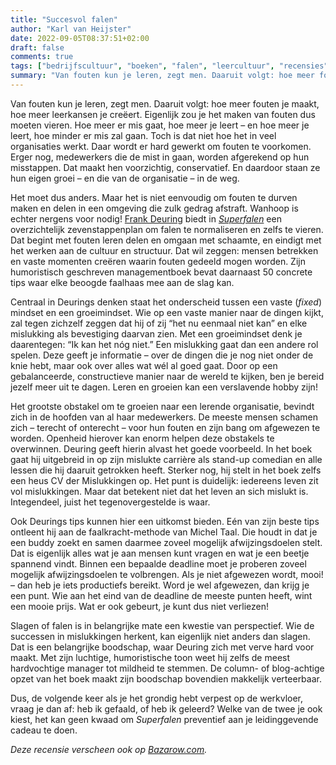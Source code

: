 ```yaml
---
title: "Succesvol falen"
author: "Karl van Heijster"
date: 2022-09-05T08:37:51+02:00
draft: false
comments: true
tags: ["bedrijfscultuur", "boeken", "falen", "leercultuur", "recensies", "succes"]
summary: "Van fouten kun je leren, zegt men. Daaruit volgt: hoe meer fouten je maakt, hoe meer leerkansen je creëert. Eigenlijk zou je het maken van fouten dus moeten vieren. Hoe meer er mis gaat, hoe meer je leert – en hoe meer je leert, hoe minder er mis zal gaan. Toch is dat niet hoe het in veel organisaties werkt. Daar wordt er hard gewerkt om fouten te voorkomen. Erger nog, medewerkers die de mist in gaan, worden afgerekend op hun misstappen. Dat maakt hen voorzichtig, conservatief. En daardoor staan ze hun eigen groei – en die van de organisatie – in de weg."
---
```


Van fouten kun je leren, zegt men. Daaruit volgt: hoe meer fouten je maakt, hoe meer leerkansen je creëert. Eigenlijk zou je het maken van fouten dus moeten vieren. Hoe meer er mis gaat, hoe meer je leert – en hoe meer je leert, hoe minder er mis zal gaan. Toch is dat niet hoe het in veel organisaties werkt. Daar wordt er hard gewerkt om fouten te voorkomen. Erger nog, medewerkers die de mist in gaan, worden afgerekend op hun misstappen. Dat maakt hen voorzichtig, conservatief. En daardoor staan ze hun eigen groei – en die van de organisatie – in de weg.


Het moet dus anders. Maar het is niet eenvoudig om fouten te durven maken en delen in een omgeving die zulk gedrag afstraft. Wanhoop is echter nergens voor nodig! [Frank Deuring](https://foutenfabriek.org/) biedt in [*Superfalen*](https://www.businezz.nl/product/100-10508_SuperFalen) een overzichtelijk zevenstappenplan om falen te normaliseren en zelfs te vieren. Dat begint met fouten leren delen en omgaan met schaamte, en eindigt met het werken aan de cultuur en structuur. Dat wil zeggen: mensen betrekken en vaste momenten creëren waarin fouten gedeeld mogen worden. Zijn humoristisch geschreven managementboek bevat daarnaast 50 concrete tips waar elke beoogde faalhaas mee aan de slag kan.


Centraal in Deurings denken staat het onderscheid tussen een vaste (*fixed*) mindset en een groeimindset. Wie op een vaste manier naar de dingen kijkt, zal tegen zichzelf zeggen dat hij of zij “het nu eenmaal niet kan” en elke mislukking als bevestiging daarvan zien. Met een groeimindset denk je daarentegen: “Ik kan het nóg niet.” Een mislukking gaat dan een andere rol spelen. Deze geeft je informatie – over de dingen die je nog niet onder de knie hebt, maar ook over alles wat wél al goed gaat. Door op een gebalanceerde, constructieve manier naar de wereld te kijken, ben je bereid jezelf meer uit te dagen. Leren en groeien kan een verslavende hobby zijn!


Het grootste obstakel om te groeien naar een lerende organisatie, bevindt zich in de hoofden van al haar medewerkers. De meeste mensen schamen zich – terecht of onterecht – voor hun fouten en zijn bang om afgewezen te worden. Openheid hierover kan enorm helpen deze obstakels te overwinnen. Deuring geeft hierin alvast het goede voorbeeld. In het boek gaat hij uitgebreid in op zijn mislukte carrière als stand-up comedian en alle lessen die hij daaruit getrokken heeft. Sterker nog, hij stelt in het boek zelfs een heus CV der Mislukkingen op. Het punt is duidelijk: iedereens leven zit vol mislukkingen. Maar dat betekent niet dat het leven an sich mislukt is. Integendeel, juist het tegenovergestelde is waar.


Ook Deurings tips kunnen hier een uitkomst bieden. Eén van zijn beste tips ontleent hij aan de faalkracht-methode van Michel Taal. Die houdt in dat je een buddy zoekt en samen daarmee zoveel mogelijk afwijzingsdoelen stelt. Dat is eigenlijk alles wat je aan mensen kunt vragen en wat je een beetje spannend vindt. Binnen een bepaalde deadline moet je proberen zoveel mogelijk afwijzingsdoelen te volbrengen. Als je niet afgewezen wordt, mooi! – dan heb je iets productiefs bereikt. Word je wel afgewezen, dan krijg je een punt. Wie aan het eind van de deadline de meeste punten heeft, wint een mooie prijs. Wat er ook gebeurt, je kunt dus niet verliezen!


Slagen of falen is in belangrijke mate een kwestie van perspectief. Wie de successen in mislukkingen herkent, kan eigenlijk niet anders dan slagen. Dat is een belangrijke boodschap, waar Deuring zich met verve hard voor maakt. Met zijn luchtige, humoristische toon weet hij zelfs de meest hardvochtige manager tot mildheid te stemmen. De column- of blog-achtige opzet van het boek maakt zijn boodschap bovendien makkelijk verteerbaar.


Dus, de volgende keer als je het grondig hebt verpest op de werkvloer, vraag je dan af: heb ik gefaald, of heb ik geleerd? Welke van de twee je ook kiest, het kan geen kwaad om *Superfalen* preventief aan je leidinggevende cadeau te doen.


*Deze recensie verscheen ook op [Bazarow.com](https://bazarow.com/).*
